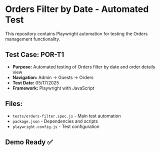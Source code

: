 # Orders Filter by Date - Automated Test

This repository contains Playwright automation for testing the Orders management functionality.

## Test Case: POR-T1
- **Purpose:** Automated testing of Orders filter by date and order details view
- **Navigation:** Admin → Guests → Orders  
- **Test Date:** 05/17/2025
- **Framework:** Playwright with JavaScript

## Files:
- `tests/orders-filter.spec.js` - Main test automation
- `package.json` - Dependencies and scripts
- `playwright.config.js` - Test configuration

## Demo Ready ✅
